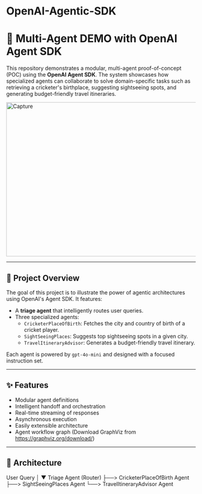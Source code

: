 # OpenAI-Agentic-SDK

# 🧠 Multi-Agent DEMO with OpenAI Agent SDK

This repository demonstrates a modular, multi-agent proof-of-concept (POC) using the **OpenAI Agent SDK**. The system showcases how specialized agents can collaborate to solve domain-specific tasks such as retrieving a cricketer's birthplace, suggesting sightseeing spots, and generating budget-friendly travel itineraries.

<img width="710" height="409" alt="Capture" src="https://github.com/user-attachments/assets/1935fddb-30c7-43e8-9bab-9950a2fd7268" />

---

## 🚀 Project Overview

The goal of this project is to illustrate the power of agentic architectures using OpenAI's Agent SDK. It features:

- A **triage agent** that intelligently routes user queries.
- Three specialized agents:
  - `CricketerPlaceOfBirth`: Fetches the city and country of birth of a cricket player.
  - `SightSeeingPlaces`: Suggests top sightseeing spots in a given city.
  - `TravelItineraryAdvisor`: Generates a budget-friendly travel itinerary.

Each agent is powered by `gpt-4o-mini` and designed with a focused instruction set.

---

## ✨ Features

- Modular agent definitions
- Intelligent handoff and orchestration
- Real-time streaming of responses
- Asynchronous execution
- Easily extensible architecture
- Agent workflow graph (Download GraphViz from https://graphviz.org/download/)

---

## 🧠 Architecture
User Query │ ▼ Triage Agent (Router) ├──> CricketerPlaceOfBirth Agent ├──> SightSeeingPlaces Agent └──> TravelItineraryAdvisor Agent

